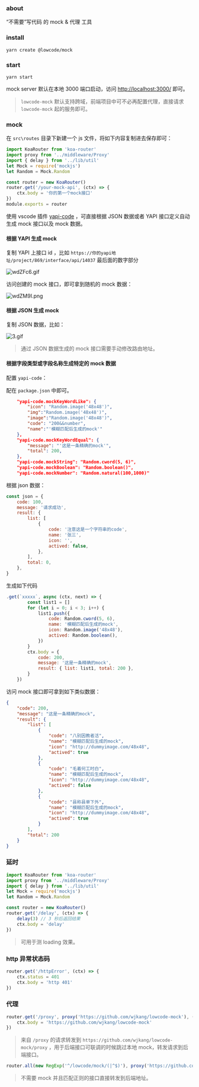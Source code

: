 ### about

“不需要”写代码 的 mock & 代理 工具

### install

`yarn create @lowcode/mock`

### start

`yarn start`

mock server 默认在本地 3000 端口启动，访问 [http://localhost:3000/](http://localhost:3000/) 即可。

> `lowcode-mock` 默认支持跨域，前端项目中可不必再配置代理，直接请求 `lowcode-mock` 起的服务即可。

### mock

在 `src\routes` 目录下新建一个 js 文件，将如下内容复制进去保存即可：

```js
import KoaRouter from 'koa-router'
import proxy from '../middleware/Proxy'
import { delay } from '../lib/util'
let Mock = require('mockjs')
let Random = Mock.Random

const router = new KoaRouter()
router.get('/your-mock-api', (ctx) => {
	ctx.body = '你的第一个mock接口'
})
module.exports = router
```

使用 vscode 插件 [yapi-code](https://marketplace.visualstudio.com/items?itemName=wjkang.yapi-code) ，可直接根据 JSON 数据或者 YAPI 接口定义自动生成 mock 接口以及 mock 数据。

#### 根据 YAPI 生成 mock

复制 YAPI 上接口 id ，比如 `https://你的yapi地址/project/869/interface/api/14037` 最后面的数字部分

![wdZFc6.gif](https://s1.ax1x.com/2020/09/12/wdZFc6.gif)

访问创建的 mock 接口，即可拿到随机的 mock 数据：

![wdZM9I.png](https://s1.ax1x.com/2020/09/12/wdZM9I.png)

#### 根据 JSON 生成 mock

复制 JSON 数据，比如：

![3.gif](https://i.loli.net/2020/09/12/BC3vZwXaG1YqOl6.gif)

> 通过 JSON 数据生成的 mock 接口需要手动修改路由地址。

#### 根据字段类型或字段名称生成特定的 mock 数据

配置 `yapi-code`：

配在 `package.json` 中即可。

```json
	"yapi-code.mockKeyWordLike": {
		"icon": "Random.image('48x48')",
		"img":"Random.image('48x48')",
		"image":"Random.image('48x48')",
		"code": "200&&number",
		"name":"'模糊匹配后生成的mock'"
	},
	"yapi-code.mockKeyWordEqual": {
		"message": "'这是一条精确的mock'",
		"total": 200,
	},
	"yapi-code.mockString": "Random.cword(5, 6)",
	"yapi-code.mockBoolean": "Random.boolean()",
	"yapi-code.mockNumber": "Random.natural(100,1000)"

```

根据 json 数据：

```js
const json = {
	code: 100,
	message: '请求成功',
	result: {
		list: [
			{
				code: '注意这是一个字符串的code',
				name: '张三',
				icon: '',
				actived: false,
			},
		],
		total: 0,
	},
}
```

生成如下代码

```js
.get(`xxxxx`, async (ctx, next) => {
		const list1 = []
		for (let i = 0; i < 3; i++) {
			list1.push({
				code: Random.cword(5, 6),
				name: '模糊匹配后生成的mock',
				icon: Random.image('48x48'),
				actived: Random.boolean(),
			})
		}
		ctx.body = {
			code: 200,
			message: '这是一条精确的mock',
			result: { list: list1, total: 200 },
		}
	})
```

访问 mock 接口即可拿到如下类似数据：

```json
{
	"code": 200,
	"message": "这是一条精确的mock",
	"result": {
		"list": [
			{
				"code": "八别因教者活",
				"name": "模糊匹配后生成的mock",
				"icon": "http://dummyimage.com/48x48",
				"actived": true
			},
			{
				"code": "毛着何工时白",
				"name": "模糊匹配后生成的mock",
				"icon": "http://dummyimage.com/48x48",
				"actived": false
			},
			{
				"code": "县称县单下外",
				"name": "模糊匹配后生成的mock",
				"icon": "http://dummyimage.com/48x48",
				"actived": true
			}
		],
		"total": 200
	}
}
```

### 延时

```js
import KoaRouter from 'koa-router'
import proxy from '../middleware/Proxy'
import { delay } from '../lib/util'
let Mock = require('mockjs')
let Random = Mock.Random

const router = new KoaRouter()
router.get('/delay', (ctx) => {
	delay(3) // 3 秒后返回结果
	ctx.body = 'delay'
})
```

> 可用于测 loading 效果。

### http 异常状态码

```js
router.get('/httpError', (ctx) => {
	ctx.status = 401
	ctx.body = 'http 401'
})
```

### 代理

```js
router.get('/proxy', proxy('https://github.com/wjkang/lowcode-mock'), (ctx) => {
	ctx.body = 'https://github.com/wjkang/lowcode-mock'
})
```

> 来自 `/proxy` 的请求转发到 `https://github.com/wjkang/lowcode-mock/proxy` ，用于后端接口可联调的时候跳过本地 mock，转发请求到后端接口。

```js
router.all(new RegExp('^/lowcode/mock/(|^$)'), proxy('https://github.com/wjkang/lowcode-mock'))
```

> 不需要 mock 并且匹配正则的接口直接转发到后端地址。
